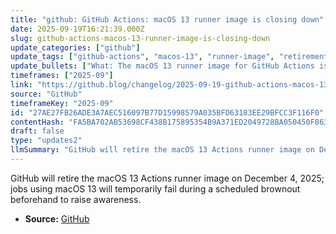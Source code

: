 ```yaml
---
title: "github: GitHub Actions: macOS 13 runner image is closing down"
date: 2025-09-19T16:21:39.000Z
slug: github-actions-macos-13-runner-image-is-closing-down
update_categories: ["github"]
update_tags: ["github-actions", "macos-13", "runner-image", "retirement", "deprecation", "brownout", "2025-12-04", "ci"]
update_bullets: ["What: The macOS 13 runner image for GitHub Actions is being retired.", "When: Retirement date is December 4, 2025; a scheduled brownout will cause temporary job failures ahead of removal.", "Impact: Workflows that explicitly use macOS 13 will experience failures during the brownout and will stop working once the image is removed.", "Recommended action: Update and test your workflows to use a supported macOS runner image before the retirement date to avoid disruptions.", "Goal: The brownout is intended to surface affected jobs so maintainers can migrate before the image is removed."]
timeframes: ["2025-09"]
link: "https://github.blog/changelog/2025-09-19-github-actions-macos-13-runner-image-is-closing-down"
source: "GitHub"
timeframeKey: "2025-09"
id: "27AE27FB26ADE3A7AEC516097B77D15998579A035BFD63183EE29BFCC3F116F0"
contentHash: "FA5BA702AB53698CF438B175895354B9A371ED2049728BA050450F8631D4DAE7"
draft: false
type: "updates2"
llmSummary: "GitHub will retire the macOS 13 Actions runner image on December 4, 2025; jobs using macOS 13 will temporarily fail during a scheduled brownout beforehand to raise awareness."
---
```


GitHub will retire the macOS 13 Actions runner image on December 4, 2025; jobs using macOS 13 will temporarily fail during a scheduled brownout beforehand to raise awareness.

- **Source:** [GitHub](https://github.blog/changelog/2025-09-19-github-actions-macos-13-runner-image-is-closing-down)
